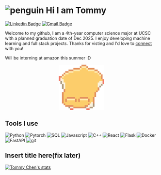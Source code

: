 # <img src = "https://github.com/TommyClemenzaChen/TommyClemenzaChen/assets/112852021/2b82155f-f760-4fa6-b625-81727e084353" alt = "penguin" width = 75 height = 75> Hi I am Tommy 

[![Linkedin Badge](https://img.shields.io/badge/-Tommy_Chen-blue?style=flat&logo=Linkedin&logoColor=white&link=https://www.linkedin.com/in/tomchen175)](https://www.linkedin.com/in/tomchen175)
[![Gmail Badge](https://img.shields.io/badge/-tchen175@ucsc.edu-c14438?style=flat&logo=Gmail&logoColor=white&link=mailto:tchen175@ucsc.edu)](mailto:tchen175@ucsc.edu)

Welcome to my github, I am a 4th-year computer science major at UCSC with a planned graduation date of Dec 2025. I enjoy developing machine learning and full stack projects. Thanks for visting and I'd love to [connect](https://www.linkedin.com/in/tomchen175) with you! 

Will be interning at amazon this summer :D


<p align = "center">
  <img src="https://github.com/TommyClemenzaChen/misc/blob/main/HAMDANCE.gif" alt="hamster" width = 150 height = 150>
</p>
<h2>Tools I use</h2>
<p>
  <img alt = "Python" src = "https://img.shields.io/badge/-Python-0A18F5?style=flat-square&logo=python"/>
  <img alt="Pytorch" src="https://img.shields.io/badge/-Pytorch-FF9300?style=flat-square&logo=pytorch" />
  <img alt="SQL" src="https://img.shields.io/badge/-SQL-1DD4E0?style=flat-square&logo=postgresql">
  <img alt="Javascript" src="https://img.shields.io/badge/-javascript-FF9300?style=flat-square&logo=javascript">
  <img alt="C++" src="https://img.shields.io/badge/-c++-0A18F5?style=flat-square&logo=c%2B%2B">
  <img alt="React" src="https://img.shields.io/badge/-React-45b8d8?style=flat-square&logo=react&logoColor=white" />
  <img alt="Flask" src="https://img.shields.io/badge/-Flask-F5c1d8?style=flat-square&logo=flask">
  <img alt="Docker" src="https://img.shields.io/badge/-Docker-42c1d8?style=flat-square&logo=docker">
  <img alt="FastAPI" src="https://img.shields.io/badge/-fastapi-90EE90?style=flat-square&logo=fastapi">
  <img alt="git" src="https://img.shields.io/badge/-Git-0E0903?style=flat-square&logo=git&logoColor=white" />
  
</p>

<h2>Insert title here(fix later)</h2>

[![Tommy Chen's stats](https://github-readme-stats.vercel.app/api?username=TommyClemenzaChen&show_icons=true&theme=radical)](https://github.com/anuraghazra/github-readme-stats)






